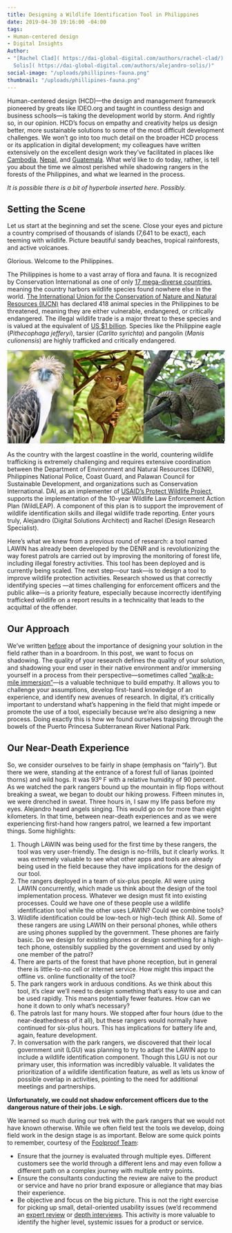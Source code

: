 ```yaml
---
title: Designing a Wildlife Identification Tool in Philippines
date: 2019-04-30 19:16:00 -04:00
tags:
- Human-centered design
- Digital Insights
Author:
- "[Rachel Clad]( https://dai-global-digital.com/authors/rachel-clad/) and [Alejandro
  Solis]( https://dai-global-digital.com/authors/alejandro-solis/)"
social-image: "/uploads/phillipines-fauna.png"
thumbnail: "/uploads/phillipines-fauna.png"
---
```


Human-centered design (HCD)—the design and management framework pioneered by greats like IDEO.org and taught in countless design and business schools—is taking the development world by storm. And rightly so, in our opinion. HCD’s focus on empathy and creativity helps us design better, more sustainable solutions to some of the most difficult development challenges. We won’t go into too much detail on the broader HCD process or its application in digital development; my colleagues have written extensively on the excellent design work they’ve facilitated in places like [Cambodia](https://dai-global-digital.com/5-tips-for-doing-international-design-research.html), [Nepal](https://dai-global-digital.com/hcd-in-the-field-trading-counterfeit-rupees-for-real-insights.html), and [Guatemala](https://dai-global-digital.com/governance-app-guatemala.html). What we’d like to do today, rather, is tell you about the time we almost perished while shadowing rangers in the forests of the Philippines, and what we learned in the process.

*It is possible there is a bit of hyperbole inserted here. Possibly.*

## Setting the Scene

Let us start at the beginning and set the scene. Close your eyes and picture a country comprised of thousands of islands (7,641 to be exact), each teeming with wildlife. Picture beautiful sandy beaches, tropical rainforests, and active volcanoes.

Glorious. Welcome to the Philippines.

The Philippines is home to a vast array of flora and fauna. It is recognized by Conservation International as one of only [17 mega-diverse countries](http://www.biodiversitya-z.org/content/megadiverse-countries.pdf), meaning the country harbors wildlife species found nowhere else in the world. [The International Union for the Conservation of Nature and Natural Resources (IUCN)](https://www.iucn.org/) has declared 418 animal species in the Philippines to be threatened, meaning they are either vulnerable, endangered, or critically endangered. The illegal wildlife trade is a major threat to these species and is valued at the equivalent of [US $1 billion](http://pubdocs.worldbank.org/en/997621542735912298/Illegal-Wildlife-trade-brochure-ADBDENR18NovforWEB.pdf). Species like the Philippine eagle (*Pithecophaga jefferyi*), tarsier (*Carlito syrichta*) and pangolin (*Manis culionensis*) are highly trafficked and critically endangered.

![Screen Shot 2019-04-30 at 5.18.49 PM.png](/uploads/Screen%20Shot%202019-04-30%20at%205.18.49%20PM.png)

As the country with the largest coastline in the world, countering wildlife trafficking is extremely challenging and requires extensive coordination between the Department of Environment and Natural Resources (DENR), Philippines National Police, Coast Guard, and Palawan Council for Sustainable Development, and organizations such as Conservation International. DAI, as an implementer of [USAID’s Protect Wildlife Project](https://www.dai.com/our-work/projects/philippines-protect-wildlife-protect), supports the implementation of the 10-year Wildlife Law Enforcement Action Plan (WildLEAP). A component of this plan is to support the improvement of wildlife identification skills and illegal wildlife trade reporting. Enter yours truly, Alejandro (Digital Solutions Architect) and Rachel (Design Research Specialist).

Here’s what we knew from a previous round of research: a tool named LAWIN has already been developed by the DENR and is revolutionizing the way forest patrols are carried out by improving the monitoring of forest life, including illegal forestry activities. This tool has been deployed and is currently being scaled. The next step—our task—is to design a tool to improve wildlife protection activities. Research showed us that correctly identifying species —at times challenging for enforcement officers and the public alike—is a priority feature, especially because incorrectly identifying trafficked wildlife on a report results in a technicality that leads to the acquittal of the offender.

## Our Approach 

We’ve written [before](https://dai-global-digital.com/lean-design-for-development-a-practical-approach-to-human-centered-design.html) about the importance of designing your solution in the field rather than in a boardroom. In this post, we want to focus on shadowing. The quality of your research defines the quality of your solution, and shadowing your end user in their native environment and/or immersing yourself in a process from their perspective—sometimes called [“walk-a-mile immersion”](https://www.foolproof.co.uk/journal/experience-design-walk-a-mile-immersion/)—is a valuable technique to build empathy. It allows you to challenge your assumptions, develop first-hand knowledge of an experience, and identify new avenues of research. In digital, it’s critically important to understand what’s happening in the field that might impede or promote the use of a tool, especially because we’re also designing a new process. Doing exactly this is how we found ourselves traipsing through the bowels of the Puerto Princesa Subterranean River National Park.

## Our Near-Death Experience 

So, we consider ourselves to be fairly in shape (emphasis on “fairly”). But there we were, standing at the entrance of a forest full of lianas (pointed thorns) and wild hogs. It was 93º F with a relative humidity of 90 percent. As we watched the park rangers bound up the mountain in flip flops without breaking a sweat, we began to doubt our hiking prowess. Fifteen minutes in, we were drenched in sweat. Three hours in, I saw my life pass before my eyes. Alejandro heard angels singing. This would go on for more than eight kilometers. In that time, between near-death experiences and as we were experiencing first-hand how rangers patrol, we learned a few important things. Some highlights:

1. Though LAWIN was being used for the first time by these rangers, the tool was very user-friendly. The design is no-frills, but it clearly works. It was extremely valuable to see what other apps and tools are already being used in the field because they have implications for the design of our tool.
2. The rangers deployed in a team of six-plus people. All were using LAWIN concurrently, which made us think about the design of the tool implementation process. Whatever we design must fit into existing processes. Could we have one of these people use a wildlife identification tool while the other uses LAWIN? Could we combine tools?
3. Wildlife identification could be low-tech or high-tech (think AI). Some of these rangers are using LAWIN on their personal phones, while others are using phones supplied by the government. These phones are fairly basic. Do we design for existing phones or design something for a high-tech phone, ostensibly supplied by the government and used by only one member of the patrol?
4. There are parts of the forest that have phone reception, but in general there is little-to-no cell or internet service. How might this impact the offline vs. online functionality of the tool?
5. The park rangers work in arduous conditions. As we think about this tool, it’s clear we’ll need to design something that’s easy to use and can be used rapidly. This means potentially fewer features. How can we hone it down to only what’s necessary?
6. The patrols last for many hours. We stopped after four hours (due to the near-deathedness of it all), but these rangers would normally have continued for six-plus hours. This has implications for battery life and, again, feature development.
7. In conversation with the park rangers, we discovered that their local government unit (LGU) was planning to try to adapt the LAWIN app to include a wildlife identification component. Though this LGU is not our primary user, this information was incredibly valuable. It validates the prioritization of a wildlife identification feature, as well as lets us know of possible overlap in activities, pointing to the need for additional meetings and partnerships.

**Unfortunately, we could not shadow enforcement officers due to the dangerous nature of their jobs. Le sigh.**

We learned so much during our trek with the park rangers that we would not have known otherwise. While we often field test the tools we develop, doing field work in the design stage is as important. Below are some quick points to remember, courtesy of the [Foolproof Team](https://www.foolproof.co.uk/journal/experience-design-walk-a-mile-immersion/):

* Ensure that the journey is evaluated through multiple eyes. Different customers see the world through a different lens and may even follow a different path on a complex journey with multiple entry points.
* Ensure the consultants conducting the review are naïve to the product or service and have no prior brand exposure or allegiance that may bias their experience.
* Be objective and focus on the big picture. This is not the right exercise for picking up small, detail-oriented usability issues (we’d recommend an [expert review](https://www.foolproof.co.uk/journal/expert-reviews-aligning-the-organisational-promise/ "Foolproof blog post on expert reviews ") or [depth interviews](https://www.foolproof.co.uk/journal/when-to-apply-qualitative-and-quantitative-research/ "Foolproof blog 'when to apply qualitative and quantitive research "). This activity is more valuable to identify the higher level, systemic issues for a product or service.